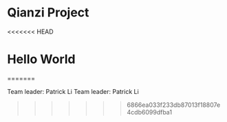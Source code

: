 # Qianzi Project
<<<<<<< HEAD
# Hello World
=======

Team leader: Patrick Li
Team leader: Patrick Li
>>>>>>> 6866ea033f233db87013f18807e4cdb6099dfba1
